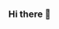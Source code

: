 ### Hi there 👋

<!--
**azmifauzy/azmifauzy** is a ✨ _special_ ✨ repository because its `README.md` (this file) appears on your GitHub profile.

Hi folks, My name Muhammad Azmi Fauzi. I'm open for everyone who wanna talk about Programming.

- 🔭 I’m working as freelancer
- 🌱 I’m very interesting about Technology and Programming
- 👯 I’m currently learning about Web Programming
- 😄 I'm natively speak Indonesian and fluently speak English and slightly Russia.
- ⚡ Fun fact about me? You'll see :)

More Info about me : https://azmifauzy.github.io/

